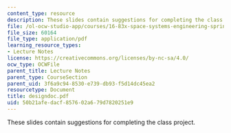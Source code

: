 ```yaml
---
content_type: resource
description: These slides contain suggestions for completing the class project.
file: /ol-ocw-studio-app/courses/16-83x-space-systems-engineering-spring-2002-spring-2003/50b21afedacf857602a679d7820251e9_designdoc.pdf
file_size: 60164
file_type: application/pdf
learning_resource_types:
- Lecture Notes
license: https://creativecommons.org/licenses/by-nc-sa/4.0/
ocw_type: OCWFile
parent_title: Lecture Notes
parent_type: CourseSection
parent_uid: 3f6a9c94-8530-e739-db93-f5d14dc45ea2
resourcetype: Document
title: designdoc.pdf
uid: 50b21afe-dacf-8576-02a6-79d7820251e9
---
```

These slides contain suggestions for completing the class project.